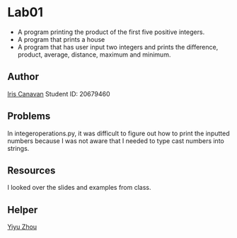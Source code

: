 # Lab01

- A program printing the product of the first five positive integers.
- A program that prints a house
- A program that has user input two integers and prints the difference, product,
  average, distance, maximum and minimum.

## Author

[Iris Canavan](https://github.com/iriscanavan)
Student ID: 20679460

## Problems

In integeroperations.py, it was difficult to figure out how to print the
inputted numbers because I was not aware that I needed to type cast numbers into
strings.

## Resources

I looked over the slides and examples from class.  

## Helper

[Yiyu Zhou](https://github.com/yzhou216)
